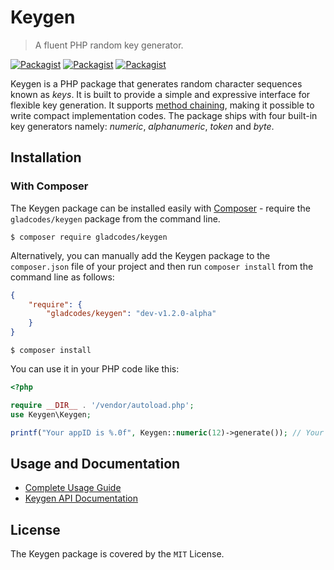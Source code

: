 # Keygen
> A fluent PHP random key generator.

[![Packagist](https://img.shields.io/packagist/v/gladcodes/keygen.svg)](https://packagist.org/packages/gladcodes/keygen) [![Packagist](https://img.shields.io/packagist/dt/gladcodes/keygen.svg)](https://packagist.org/packages/gladcodes/keygen) [![Packagist](https://img.shields.io/packagist/l/gladcodes/keygen.svg)]()

Keygen is a PHP package that generates random character sequences known as *keys*. It is built to provide a simple and expressive interface for flexible key generation. It supports [method chaining], making it possible to write compact implementation codes. The package ships with four built-in key generators namely: *numeric*, *alphanumeric*, *token* and *byte*.

## Installation

### With Composer
The Keygen package can be installed easily with [Composer] - require the `gladcodes/keygen` package from the command line.

```shell
$ composer require gladcodes/keygen
```

Alternatively, you can manually add the Keygen package to the `composer.json` file of your project and then run `composer install` from the command line as follows:

```json
{
    "require": {
        "gladcodes/keygen": "dev-v1.2.0-alpha"
    }
}
```

```shell
$ composer install
```

You can use it in your PHP code like this:

```php
<?php

require __DIR__ . '/vendor/autoload.php';
use Keygen\Keygen;

printf("Your appID is %.0f", Keygen::numeric(12)->generate()); // Your appID is 878234290135
```

## Usage and Documentation
- [Complete Usage Guide]
- [Keygen API Documentation]

## License
The Keygen package is covered by the `MIT` License.

[Complete Usage Guide]: <https://github.com/gladchinda/keygen-php/wiki/Usage>
[Composer]: <https://getcomposer.org>
[Keygen API Documentation]: <https://github.com/gladchinda/keygen-php/wiki/Documentation>
[method chaining]: <https://en.wikipedia.org/wiki/Method_chaining>
